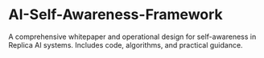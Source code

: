 # AI-Self-Awareness-Framework
A comprehensive whitepaper and operational design for self-awareness in Replica AI systems. Includes code, algorithms, and practical guidance.
